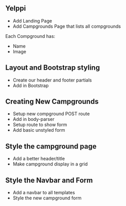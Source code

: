 ## Yelppi

* Add Landing Page
* Add Campgrounds Page that lists all compgrounds

Each Compground has:
* Name
* Image

## Layout and Bootstrap styling

* Create our header and footer partials
* Add in Bootstrap

## Creating New Campgrounds

* Setup new compground POST route
* Add in body-parser
* Setup route to show form
* Add basic unstyled form

## Style the campground page

* Add a better header/title
* Make campground display in a grid

## Style the Navbar and Form

* Add a navbar to all templates
* Style the new campground form